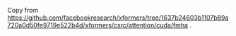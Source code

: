 Copy from https://github.com/facebookresearch/xformers/tree/1637b24603b1107b89a720a0d50fe9719e522b4d/xformers/csrc/attention/cuda/fmha .
